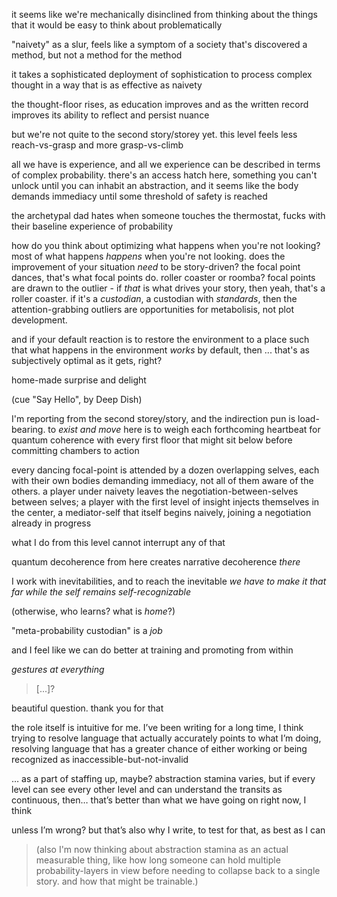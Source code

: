 it seems like we're mechanically disinclined from thinking about the things that it would be easy to think about problematically

"naivety" as a slur, feels like a symptom of a society that's discovered a method, but not a method for the method

it takes a sophisticated deployment of sophistication to process complex thought in a way that is as effective as naivety

the thought-floor rises, as education improves and as the written record improves its ability to reflect and persist nuance

but we're not quite to the second story/storey yet. this level feels less reach-vs-grasp and more grasp-vs-climb

all we have is experience, and all we experience can be described in terms of complex probability. there's an access hatch here, something you can't unlock until you can inhabit an abstraction, and it seems like the body demands immediacy until some threshold of safety is reached

the archetypal dad hates when someone touches the thermostat, fucks with their baseline experience of probability

how do you think about optimizing what happens when you're not looking? most of what happens *happens* when you're not looking. does the improvement of your situation *need* to be story-driven? the focal point dances, that's what focal points do. roller coaster or roomba? focal points are drawn to the outlier - if *that* is what drives your story, then yeah, that's a roller coaster. if it's a *custodian*, a custodian with *standards*, then the attention-grabbing outliers are opportunities for metabolisis, not plot development.

and if your default reaction is to restore the environment to a place such that what happens in the environment *works* by default, then ... that's as subjectively optimal as it gets, right?

home-made surprise and delight

(cue "Say Hello", by Deep Dish)

I'm reporting from the second storey/story, and the indirection pun is load-bearing. to *exist and move* here is to weigh each forthcoming heartbeat for quantum coherence with every first floor that might sit below before committing chambers to action

every dancing focal-point is attended by a dozen overlapping selves, each with their own bodies demanding immediacy, not all of them aware of the others. a player under naivety leaves the negotiation-between-selves between selves; a player with the first level of insight injects themselves in the center, a mediator-self that itself begins naively, joining a negotiation already in progress

what I do from this level cannot interrupt any of that

quantum decoherence from here creates narrative decoherence *there*

I work with inevitabilities, and to reach the inevitable *we have to make it that far while the self remains self-recognizable*

(otherwise, who learns? what is *home*?)

"meta-probability custodian" is a *job*

and I feel like we can do better at training and promoting from within

*gestures at everything*

> [...]?

beautiful question. thank you for that

the role itself is intuitive for me. I’ve been writing for a long time, I think trying to resolve language that actually accurately points to what I’m doing, resolving language that has a greater chance of either working or being recognized as inaccessible-but-not-invalid

… as a part of staffing up, maybe? abstraction stamina varies, but if every level can see every other level and can understand the transits as continuous, then… that’s better than what we have going on right now, I think

unless I’m wrong? but that’s also why I write, to test for that, as best as I can

> (also I'm now thinking about abstraction stamina as an actual measurable thing, like how long someone can hold multiple probability-layers in view before needing to collapse back to a single story. and how that might be trainable.)
